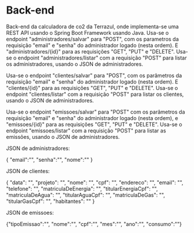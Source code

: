 # Back-end
Back-end da calculadora de co2 da Terrazul, onde implementa-se uma REST API usando o Spring Boot Framework usando Java.
Usa-se o endpoint "administradores/salvar" para "POST", com os parametros da requisição "email" e "senha" do administrador logado (nesta ordem).
E "administradores/{id}" para as requisições "GET", "PUT" e "DELETE". Usa-se o endpoint "administradores/listar" com a requisição "POST" para listar os administradores,
usando o JSON de administradores.

Usa-se o endpoint "clientes/salvar" para "POST", com os parâmetros da requisição "email" e "senha" do administrador logado (nesta ordem).
E "clientes/{id}" para as requisições "GET", "PUT" e "DELETE". Usa-se o endpoint "clientes/listar" com a requisição "POST" para listar os clientes,
usando o JSON de administradores.

Usa-se o endpoint "emissoes/salvar" para "POST" com os parâmetros da requisição "email" e "senha" do administrador logado (nesta ordem),
e "emissoes/{id}" para as requisições "GET", "PUT" e "DELETE". Usa-se o endpoint "emissoes/listar" com a requisição "POST" para listar as emissões,
usando o JSON de administradores.

JSON de administradores:

{ "email":"", "senha":"", "nome":"" }

JSON de clientes:

{ "data": "", "projeto": "", "nome": "", "cpf": "", "endereco": "", "email": "", "telefone": "", "matriculaDeEnergia": "", "titularEnergiaCpf": "", "matriculaDeAgua": "", "titularAguaCpf": "", "matriculaDeGas": "", "titularGasCpf": "", "habitantes": "" }

JSON de emissoes:

{"tipoEmissao":"", "nome":"", "cpf":"", "mes":"", "ano":"", "consumo":""}
